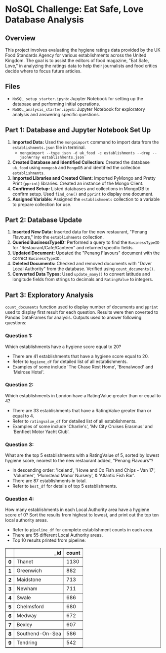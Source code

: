 # NoSQL Challenge: Eat Safe, Love Database Analysis

## Overview

This project involves evaluating the hygiene ratings data provided by the UK Food Standards Agency for various establishments across the United Kingdom. The goal is to assist the editors of food magazine, "Eat Safe, Love," in analyzing the ratings data to help their journalists and food critics decide where to focus future articles.

## Files

- `NoSQL_setup_starter.ipynb`: Jupyter Notebook for setting up the database and performing initial operations.
- `NoSQL_analysis_starter.ipynb`: Jupyter Notebook for exploratory analysis and answering specific questions.


## Part 1: Database and Jupyter Notebook Set Up 

1. **Imported Data:** Used the `mongoimport` command to import data from the `establishments.json` file in terminal.
   - `mongoimport --type json -d uk_food -c establishments --drop --jsonArray establishments.json`
2. **Created Database and Identified Collection:** Created the database `uk_food` using `mongosh` and `MongoDB` and identified the collection `establishments`.
3. **Imported Libraries and Created Client:** Imported PyMongo and Pretty Print (`pprint`) libraries. Created an instance of the Mongo Client.
4. **Confirmed Setup:** Listed databases and collections in MongoDB to confirm setup. Used `find_one()` and `pprint` to display one document.
5. **Assigned Variable:** Assigned the `establishments` collection to a variable to prepare collection for use.

## Part 2: Database Update

1. **Inserted New Data:** Inserted data for the new restaurant, "Penang Flavours," into the `establishments` collection.
2. **Queried BusinessTypeID:** Performed a query to find the `BusinessTypeID` for "Restaurant/Cafe/Canteen" and returned specific fields.
3. **Updated Document:** Updated the "Penang Flavours" document with the correct `BusinessTypeID`.
4. **Deleted Documents:** Checked and removed documents with "Dover Local Authority" from the database. Verified using `count_documents()`.
5. **Converted Data Types:** Used `update_many()` to convert latitude and longitude fields from strings to decimals and `RatingValue` to integers.

## Part 3: Exploratory Analysis

`count_documents` function used to display number of documents and `pprint` used to display first result for each question. Results were then coverted to 
Pandas DataFrames for analysis. Outputs used to answer following questions:

### Question 1: 
Which establishments have a hygiene score equal to 20?
- There are 41 establishments that have a hygiene score equal to 20.
- Refer to `hygiene_df` for detailed list of all establishments.
- Examples of some include 'The Chase Rest Home', 'Brenalwood' and 'Melrose Hotel'. 

### Question 2: 
Which establishments in London have a RatingValue greater than or equal to 4?
- There are 33 establishments that have a RatingValue greater than or equal to 4.
- Refer to `ratingvalue_df` for detailed list of all establishments.
- Examples of some include 'Charlie's', 'Mv City Cruises Erasmus' and 'Benfleet Motor Yacht Club'.

### Question 3: 
What are the top 5 establishments with a RatingValue of 5, sorted by lowest hygiene score, nearest to the new restaurant added, "Penang Flavours"?
- In descending order: 'Iceland', 'Howe and Co Fish and Chips - Van 17', 'Volunteer', 'Plumstead Manor Nursery', & 'Atlantic Fish Bar'.
- There are 87 establishments in total.
- Refer to `best_df` for details of top 5 establishments.

### Question 4: 
How many establishments in each Local Authority area have a hygiene score of 0? Sort the results from highest to lowest, and print out the top ten local authority areas.
- Refer to `pipeline_df` for complete establishment counts in each area.
- There are 55 different Local Authority areas.
- Top 10 results printed from pipeline:

<div style="text-align: center;">
  <table border="1" class="dataframe">
    <thead>
      <tr style="text-align: right;">
        <th></th>
        <th>_id</th>
        <th>count</th>
      </tr>
    </thead>
    <tbody>
      <tr>
        <th>0</th>
        <td>Thanet</td>
        <td>1130</td>
      </tr>
      <tr>
        <th>1</th>
        <td>Greenwich</td>
        <td>882</td>
      </tr>
      <tr>
        <th>2</th>
        <td>Maidstone</td>
        <td>713</td>
      </tr>
      <tr>
        <th>3</th>
        <td>Newham</td>
        <td>711</td>
      </tr>
      <tr>
        <th>4</th>
        <td>Swale</td>
        <td>686</td>
      </tr>
      <tr>
        <th>5</th>
        <td>Chelmsford</td>
        <td>680</td>
      </tr>
      <tr>
        <th>6</th>
        <td>Medway</td>
        <td>672</td>
      </tr>
      <tr>
        <th>7</th>
        <td>Bexley</td>
        <td>607</td>
      </tr>
      <tr>
        <th>8</th>
        <td>Southend-On-Sea</td>
        <td>586</td>
      </tr>
      <tr>
        <th>9</th>
        <td>Tendring</td>
        <td>542</td>
      </tr>
    </tbody>
  </table>
</div>

